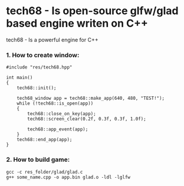 # tech68 - Is open-source glfw/glad based engine writen on C++

tech68 - Is a powerful engine for C++

### 1. How to create window:
```
#include "res/tech68.hpp"

int main()
{
    tech68::init();
    
    tech68_window app = tech68::make_app(640, 480, "TEST!");
    while (!tech68::is_open(app))
    {
        tech68::close_on_key(app);
        tech68::screen_clear(0.2f, 0.3f, 0.3f, 1.0f);

        tech68::app_event(app);
    }
    tech68::end_app(app);
}
```

### 2. How to build game:
```
gcc -c res_folder/glad/glad.c
g++ some_name.cpp -o app.bin glad.o -ldl -lglfw
```
